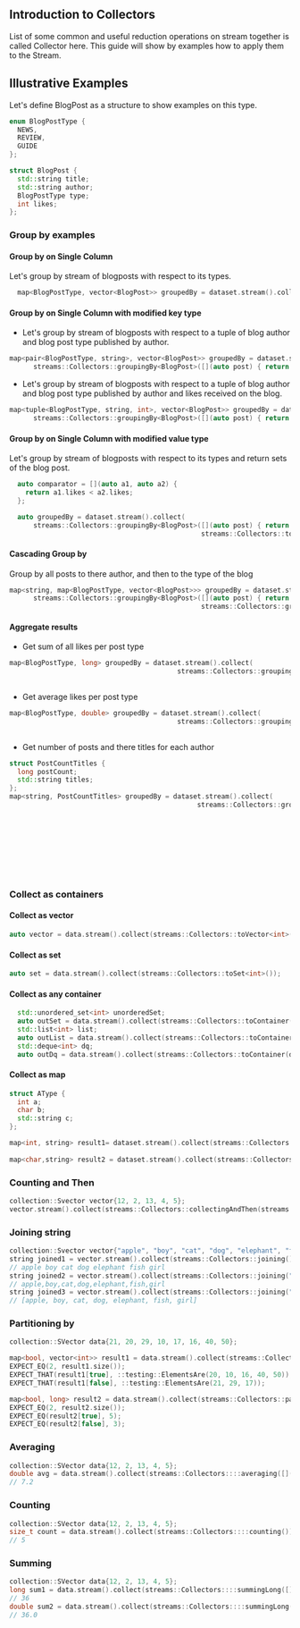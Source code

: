 ## Introduction to Collectors
List of some common and useful reduction operations on stream together is called Collector here. This guide will show by examples how to apply them to the Stream.

## Illustrative Examples
Let's define BlogPost as a structure to show examples on this type.

```c++
enum BlogPostType {
  NEWS,
  REVIEW,
  GUIDE
};

struct BlogPost {
  std::string title;
  std::string author;
  BlogPostType type;
  int likes;
};
```

### Group by examples

#### Group by on Single Column
Let's group by stream of blogposts with respect to its types.
```c++
  map<BlogPostType, vector<BlogPost>> groupedBy = dataset.stream().collect(streams::Collectors::groupingBy<BlogPost>([](auto post) { return post.type; }));
```

#### Group by on Single Column with modified key type
- Let's group by stream of blogposts with respect to a tuple of blog author and blog post type published by author.
```c++
map<pair<BlogPostType, string>, vector<BlogPost>> groupedBy = dataset.stream().collect(
      streams::Collectors::groupingBy<BlogPost>([](auto post) { return std::pair{post.type, post.author}; }));
```
- Let's group by stream of blogposts with respect to a tuple of blog author and blog post type published by author and likes received on the blog.
```c++
map<tuple<BlogPostType, string, int>, vector<BlogPost>> groupedBy = dataset.stream().collect(
      streams::Collectors::groupingBy<BlogPost>([](auto post) { return std::tuple{post.type, post.author, post.likes}; }));
```

#### Group by on Single Column with modified value type
Let's group by stream of blogposts with respect to its types and return sets of the blog post.
```c++
  auto comparator = [](auto a1, auto a2) {
    return a1.likes < a2.likes;
  };

  auto groupedBy = dataset.stream().collect(
      streams::Collectors::groupingBy<BlogPost>([](auto post) { return post.type; },
                                                streams::Collectors::toSet<BlogPost, decltype(comparator)>(comparator)));

```

#### Cascading Group by
Group by all posts to there author, and then to the type of the blog 
```c++
map<string, map<BlogPostType, vector<BlogPost>>> groupedBy = dataset.stream().collect(
      streams::Collectors::groupingBy<BlogPost>([](auto post) { return post.author; },
                                                streams::Collectors::groupingBy<BlogPost>([](auto post) { return post.type; })));

```

#### Aggregate results
- Get sum of all likes per post type
```c++
map<BlogPostType, long> groupedBy = dataset.stream().collect(
                                          streams::Collectors::groupingBy<BlogPost>([](auto post) { return post.type; },
                                                                                    streams::Collectors::summingLong([](auto post) { return post.likes; })));

```
- Get average likes per post type
```c++
map<BlogPostType, double> groupedBy = dataset.stream().collect(
                                          streams::Collectors::groupingBy<BlogPost>([](auto post) { return post.type; },
                                                                                    streams::Collectors::averaging([](auto post) { return post.likes; })));

```
- Get number of posts and there titles for each author
```c++
struct PostCountTitles {
  long postCount;
  std::string titles;
}; 
map<string, PostCountTitles> groupedBy = dataset.stream().collect(
                                               streams::Collectors::groupingBy<BlogPost>([](auto post) { return post.author; },
                                                                                         streams::Collectors::collectingAndThen(streams::Collectors::toVector<BlogPost>(), [](auto posts) {
                                                                                           iterators::ListIterator iterator(posts.begin(), posts.end());
                                                                                           streams::Stream<BlogPost> postStream(iterator);
                                                                                           auto count = postStream.collect(streams::Collectors::counting());
                                                                                           auto titles = postStream.map([](auto post) { return post.title; })
                                                                                                                    .collect(streams::Collectors::joining(" : "));
                                                                                           return PostCountTitles{count, titles};
                                                                                         })));
```

### Collect as containers

#### Collect as vector

```c++
auto vector = data.stream().collect(streams::Collectors::toVector<int>());
```
#### Collect as set
```c++
auto set = data.stream().collect(streams::Collectors::toSet<int>());
```
#### Collect as any container
```c++
  std::unordered_set<int> unorderedSet;
  auto outSet = data.stream().collect(streams::Collectors::toContainer(unorderedSet));
  std::list<int> list;
  auto outList = data.stream().collect(streams::Collectors::toContainer(list));
  std::deque<int> dq;
  auto outDq = data.stream().collect(streams::Collectors::toContainer(dq));
```

#### Collect as map
```c++
struct AType {
  int a;
  char b;
  std::string c;
};

map<int, string> result1= dataset.stream().collect(streams::Collectors::toMap<AType>([](auto pod) { return pod.a; }, [](auto pod) { return pod.c; }));
  
map<char,string> result2 = dataset.stream().collect(streams::Collectors::toMap<AType>([](auto pod) { return pod.b; }, [](auto pod) { return pod.c; }, [](auto a1, auto a2) { return a1 + ", " + a2; }));
```

### Counting and Then
```c++
collection::Svector vector{12, 2, 13, 4, 5};
vector.stream().collect(streams::Collectors::collectingAndThen(streams::Collectors::counting(), [](auto count) { std::cout << count << std::endl; }));
```

### Joining string
```c++
collection::Svector vector{"apple", "boy", "cat", "dog", "elephant", "fish", "girl"};
string joined1 = vector.stream().collect(streams::Collectors::joining());
// apple boy cat dog elephant fish girl
string joined2 = vector.stream().collect(streams::Collectors::joining(","));
// apple,boy,cat,dog,elephant,fish,girl
string joined3 = vector.stream().collect(streams::Collectors::joining(", ", "[", "]"));
// [apple, boy, cat, dog, elephant, fish, girl]
```

### Partitioning by
```c++
collection::SVector data{21, 20, 29, 10, 17, 16, 40, 50};

map<bool, vector<int>> result1 = data.stream().collect(streams::Collectors::partitioningBy<int>([](auto element) { return element % 2 == 0; }));
EXPECT_EQ(2, result1.size());
EXPECT_THAT(result1[true], ::testing::ElementsAre(20, 10, 16, 40, 50));
EXPECT_THAT(result1[false], ::testing::ElementsAre(21, 29, 17));

map<bool, long> result2 = data.stream().collect(streams::Collectors::partitioningBy<int>([](auto element) { return element % 2 == 0; }, streams::Collectors::counting()));
EXPECT_EQ(2, result2.size());
EXPECT_EQ(result2[true], 5);
EXPECT_EQ(result2[false], 3);

```

### Averaging
```c++
collection::SVector data{12, 2, 13, 4, 5};
double avg = data.stream().collect(streams::Collectors::::averaging([](auto element) { return element * 1.0; });
// 7.2
```

### Counting
```c++
collection::SVector data{12, 2, 13, 4, 5};
size_t count = data.stream().collect(streams::Collectors::::counting());
// 5
```

### Summing
```c++
collection::SVector data{12, 2, 13, 4, 5};
long sum1 = data.stream().collect(streams::Collectors::::summingLong([](auto element) { return element; });
// 36
double sum2 = data.stream().collect(streams::Collectors::::summingLong([](auto element) { return element * 1.0; });
// 36.0
```

